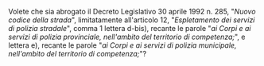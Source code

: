 Volete che sia abrogato il Decreto Legislativo 30 aprile  1992 n. 285, "*Nuovo codice della strada*", limitatamente  all'articolo  12, "*Espletamento dei servizi di  polizia  stradale*",  comma  1  lettera d-bis),  recante  le  parole  "*ai  Corpi  e  ai  servizi  di  polizia provinciale, nell'ambito del territorio di  competenza;*",  e  lettera e), recante le parole "*ai Corpi e ai servizi di  polizia  municipale, nell'ambito del territorio di competenza;*"?

